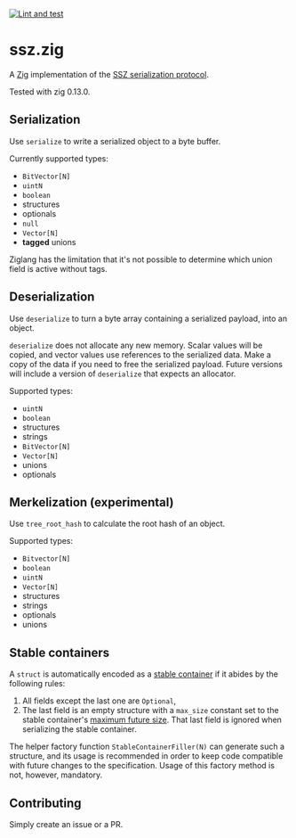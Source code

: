 [![Lint and test](https://github.com/gballet/ssz.zig/actions/workflows/ci.yml/badge.svg)](https://github.com/gballet/ssz.zig/actions/workflows/ci.yml)

# ssz.zig
A [Zig](https://ziglang.org) implementation of the [SSZ serialization protocol](https://github.com/ethereum/eth2.0-specs/blob/dev/ssz/simple-serialize.md).

 Tested with zig 0.13.0.

## Serialization

Use `serialize` to write a serialized object to a byte buffer.

Currently supported types:

 * `BitVector[N]`
 * `uintN`
 * `boolean`
 * structures
 * optionals
 * `null`
 * `Vector[N]`
 * **tagged** unions

Ziglang has the limitation that it's not possible to determine which union field is active without tags.

## Deserialization

Use `deserialize` to turn a byte array containing a serialized payload, into an object.

`deserialize` does not allocate any new memory. Scalar values will be copied, and vector values use references to the serialized data. Make a copy of the data if you need to free the serialized payload. Future versions will include a version of `deserialize` that expects an allocator.

Supported types:

 * `uintN`
 * `boolean`
 * structures
 * strings
 * `BitVector[N]`
 * `Vector[N]`
 * unions
 * optionals

## Merkelization (experimental)

Use `tree_root_hash` to calculate the root hash of an object.

Supported types:

 * `Bitvector[N]`
 * `boolean`
 * `uintN`
 * `Vector[N]`
 * structures
 * strings
 * optionals
 * unions

## Stable containers

A `struct` is automatically encoded as a [stable container](https://stabilitynow.box/) if it abides by the following rules:

 1. All fields except the last one are `Optional`,
 2. The last field is an empty structure with a `max_size` constant set to the stable container's [maximum future size](https://eips.ethereum.org/EIPS/eip-7495#stablecontainern). That last field is ignored when serializing the stable container.
 
 The helper factory function `StableContainerFiller(N)` can generate such a structure, and its usage is recommended in order to keep code compatible with future changes to the specification. Usage of this factory method is not, however, mandatory.

## Contributing

Simply create an issue or a PR.
